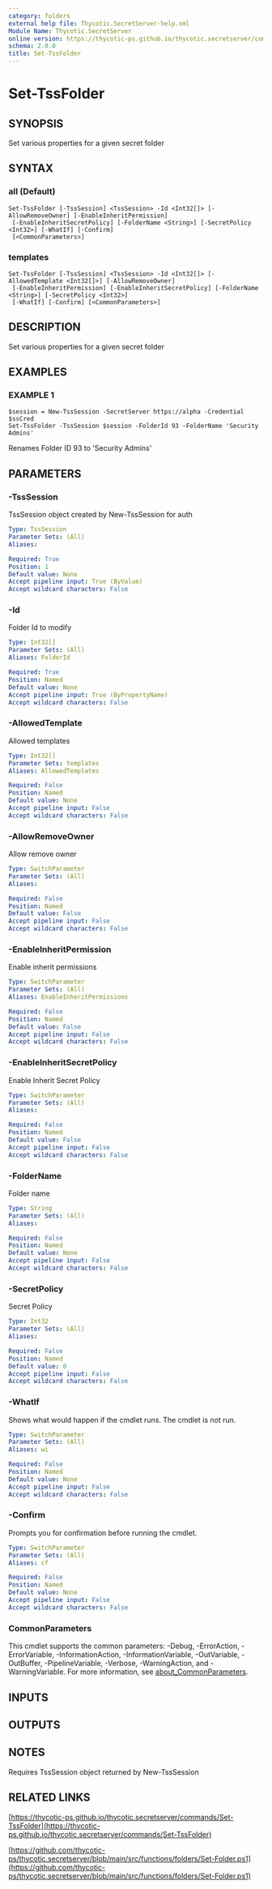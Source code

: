 ```yaml
---
category: folders
external help file: Thycotic.SecretServer-help.xml
Module Name: Thycotic.SecretServer
online version: https://thycotic-ps.github.io/thycotic.secretserver/commands/Set-TssFolder
schema: 2.0.0
title: Set-TssFolder
---
```


# Set-TssFolder

## SYNOPSIS
Set various properties for a given secret folder

## SYNTAX

### all (Default)
```
Set-TssFolder [-TssSession] <TssSession> -Id <Int32[]> [-AllowRemoveOwner] [-EnableInheritPermission]
 [-EnableInheritSecretPolicy] [-FolderName <String>] [-SecretPolicy <Int32>] [-WhatIf] [-Confirm]
 [<CommonParameters>]
```

### templates
```
Set-TssFolder [-TssSession] <TssSession> -Id <Int32[]> [-AllowedTemplate <Int32[]>] [-AllowRemoveOwner]
 [-EnableInheritPermission] [-EnableInheritSecretPolicy] [-FolderName <String>] [-SecretPolicy <Int32>]
 [-WhatIf] [-Confirm] [<CommonParameters>]
```

## DESCRIPTION
Set various properties for a given secret folder

## EXAMPLES

### EXAMPLE 1
```
$session = New-TssSession -SecretServer https://alpha -Credential $ssCred
Set-TssFolder -TssSession $session -FolderId 93 -FolderName 'Security Admins'
```

Renames Folder ID 93 to 'Security Admins'

## PARAMETERS

### -TssSession
TssSession object created by New-TssSession for auth

```yaml
Type: TssSession
Parameter Sets: (All)
Aliases:

Required: True
Position: 1
Default value: None
Accept pipeline input: True (ByValue)
Accept wildcard characters: False
```

### -Id
Folder Id to modify

```yaml
Type: Int32[]
Parameter Sets: (All)
Aliases: FolderId

Required: True
Position: Named
Default value: None
Accept pipeline input: True (ByPropertyName)
Accept wildcard characters: False
```

### -AllowedTemplate
Allowed templates

```yaml
Type: Int32[]
Parameter Sets: templates
Aliases: AllowedTemplates

Required: False
Position: Named
Default value: None
Accept pipeline input: False
Accept wildcard characters: False
```

### -AllowRemoveOwner
Allow remove owner

```yaml
Type: SwitchParameter
Parameter Sets: (All)
Aliases:

Required: False
Position: Named
Default value: False
Accept pipeline input: False
Accept wildcard characters: False
```

### -EnableInheritPermission
Enable inherit permissions

```yaml
Type: SwitchParameter
Parameter Sets: (All)
Aliases: EnableInheritPermissions

Required: False
Position: Named
Default value: False
Accept pipeline input: False
Accept wildcard characters: False
```

### -EnableInheritSecretPolicy
Enable Inherit Secret Policy

```yaml
Type: SwitchParameter
Parameter Sets: (All)
Aliases:

Required: False
Position: Named
Default value: False
Accept pipeline input: False
Accept wildcard characters: False
```

### -FolderName
Folder name

```yaml
Type: String
Parameter Sets: (All)
Aliases:

Required: False
Position: Named
Default value: None
Accept pipeline input: False
Accept wildcard characters: False
```

### -SecretPolicy
Secret Policy

```yaml
Type: Int32
Parameter Sets: (All)
Aliases:

Required: False
Position: Named
Default value: 0
Accept pipeline input: False
Accept wildcard characters: False
```

### -WhatIf
Shows what would happen if the cmdlet runs.
The cmdlet is not run.

```yaml
Type: SwitchParameter
Parameter Sets: (All)
Aliases: wi

Required: False
Position: Named
Default value: None
Accept pipeline input: False
Accept wildcard characters: False
```

### -Confirm
Prompts you for confirmation before running the cmdlet.

```yaml
Type: SwitchParameter
Parameter Sets: (All)
Aliases: cf

Required: False
Position: Named
Default value: None
Accept pipeline input: False
Accept wildcard characters: False
```

### CommonParameters
This cmdlet supports the common parameters: -Debug, -ErrorAction, -ErrorVariable, -InformationAction, -InformationVariable, -OutVariable, -OutBuffer, -PipelineVariable, -Verbose, -WarningAction, and -WarningVariable. For more information, see [about_CommonParameters](http://go.microsoft.com/fwlink/?LinkID=113216).

## INPUTS

## OUTPUTS

## NOTES
Requires TssSession object returned by New-TssSession

## RELATED LINKS

[https://thycotic-ps.github.io/thycotic.secretserver/commands/Set-TssFolder](https://thycotic-ps.github.io/thycotic.secretserver/commands/Set-TssFolder)

[https://github.com/thycotic-ps/thycotic.secretserver/blob/main/src/functions/folders/Set-Folder.ps1](https://github.com/thycotic-ps/thycotic.secretserver/blob/main/src/functions/folders/Set-Folder.ps1)

